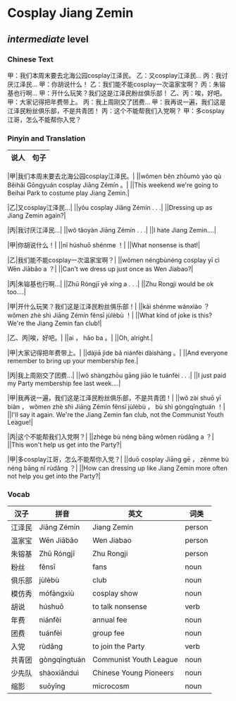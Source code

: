 # Cosplay Jiang Zemin
## *intermediate* level

### Chinese Text
甲：我们本周末要去北海公园cosplay江泽民。
乙：又cosplay江泽民...
丙：我讨厌江泽民...
甲：你胡说什么！
乙：我们能不能cosplay一次温家宝啊？
丙：朱镕基也行啊...
甲：开什么玩笑？我们这是江泽民粉丝俱乐部！
乙、丙：唉，好吧。
甲：大家记得把年费带上。
丙：我上周刚交了团费...
甲：我再说一遍，我们这是江泽民粉丝俱乐部，不是共青团！
丙：这个不能帮我们入党啊？
甲：多cosplay江哥，怎么不能帮你入党？

### Pinyin and Translation
|说人|句子|
|----|----|

|甲|我们本周末要去北海公园cosplay江泽民。|
||wǒmen běn zhōumò yào qù Běihǎi Gōngyuán cosplay Jiāng Zémín 。|
||This weekend we're going to Beihai Park to costume play Jiang Zemin.|

|乙|又cosplay江泽民...|
||yòu cosplay Jiāng Zémín . . .|
||Dressing up as Jiang Zemin again?|

|丙|我讨厌江泽民...|
||wǒ tǎoyàn Jiāng Zémín . . .|
||I hate Jiang Zemin....|

|甲|你胡说什么！|
||nǐ húshuō shénme ！|
||What nonsense is that!|

|乙|我们能不能cosplay一次温家宝啊？|
||wǒmen néngbùnéng cosplay yī cì Wēn Jiābǎo a ？|
||Can't we dress up just once as Wen Jiabao?|

|丙|朱镕基也行啊...|
||Zhū Róngjī yě xíng a . . .|
||Zhu Rongji would be ok too....|

|甲|开什么玩笑？我们这是江泽民粉丝俱乐部！|
||kāi shénme wánxiào ？ wǒmen zhè shì Jiāng Zémín fěnsī jùlèbù ！|
||What kind of joke is this? We're the Jiang Zemin fan club!|

|乙、丙|唉，好吧。|
||ai ， hǎo ba 。|
||Oh, alright.|

|甲|大家记得把年费带上。|
||dàjiā jìde bǎ niánfèi dàishàng 。|
||And everyone remember to bring up your membership fee.|

|丙|我上周刚交了团费...|
||wǒ shàngzhōu gāng jiāo le tuánfèi . . .|
||I just paid my Party membership fee last week....|

|甲|我再说一遍，我们这是江泽民粉丝俱乐部，不是共青团！|
||wǒ zài shuō yī biàn ， wǒmen zhè shì Jiāng Zémín fěnsī jùlèbù ， bù shì gòngqīngtuán ！|
||I'll say it again. We're the Jiang Zemin fan club, not the Communist Youth League!|

|丙|这个不能帮我们入党啊？|
||zhège bù néng bāng wǒmen rùdǎng a ？|
||This won't help us get into the Party?|

|甲|多cosplay江哥，怎么不能帮你入党？|
||duō cosplay Jiāng gē ， zěnme bù néng bāng nǐ rùdǎng ？|
||How can dressing up like Jiang Zemin more often not help you get into the Party?|
### Vocab
|汉子|拼音|英文|词类|
|----|----|----|----|
|江泽民|Jiāng Zémín|Jiang Zemin|person|
|温家宝|Wēn Jiābǎo|Wen Jiabao|person|
|朱镕基|Zhū Róngjī|Zhu Rongji|person|
|粉丝|fěnsī|fans|noun|
|俱乐部|jùlèbù|club|noun|
|模仿秀|mófǎngxiù|cosplay show|noun|
|胡说|húshuō|to talk nonsense|verb|
|年费|niánfèi|annual fee|noun|
|团费|tuánfèi|group fee|noun|
|入党|rùdǎng|to join the Party|verb|
|共青团|gòngqīngtuán|Communist Youth League|noun|
|少先队|shàoxiānduì|Chinese Young Pioneers|noun|
|缩影|suōyǐng|microcosm|noun|